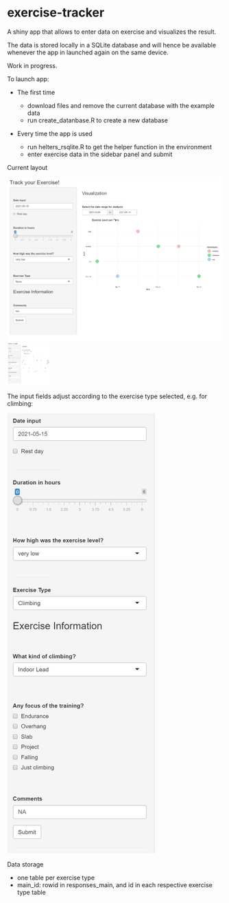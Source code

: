 # exercise-tracker

A shiny app that allows to enter data on exercise and visualizes the result.

The data is stored locally in a SQLite database and will hence be available whenever the app in launched again on the same device.

Work in progress.

To launch app: 
- The first time
  - download files and remove the current database with the example data
  - run create_datanbase.R to create a new database

- Every time the app is used
  - run helters_rsqlite.R to get the helper function in the environment
  - enter exercise data in the sidebar panel and submit

Current layout

![Picture1](https://github.com/sophchl/exercise-tracker/blob/master/documentation/pic1.jpg?raw=true)
<img src="https://github.com/sophchl/exercise-tracker/blob/master/documentation/pic1.jpg?raw=true" width="100" height="100">

The input fields adjust according to the exercise type selected, e.g. for climbing:

![Picture1](https://github.com/sophchl/exercise-tracker/blob/master/documentation/pic2.jpg?raw=true)

Data storage
- one table per exercise type
- main_id: rowid in responses_main, and id in each respective exercise type table
